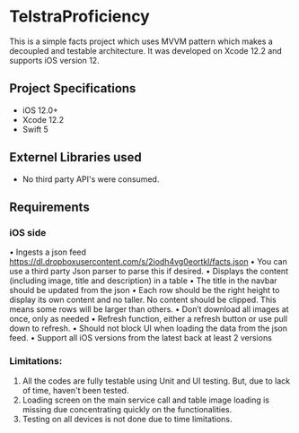 # TelstraProficiency
This is a simple facts project which uses MVVM pattern which makes a decoupled and testable architecture. 
It was developed on Xcode 12.2 and supports iOS version 12.

## Project Specifications
- iOS 12.0+
- Xcode 12.2
- Swift 5

## Externel Libraries used 
- No third party API's were consumed.

## Requirements
### iOS side
• Ingests a json feed https://dl.dropboxusercontent.com/s/2iodh4vg0eortkl/facts.json
• You can use a third party Json parser to parse this if desired.
• Displays the content (including image, title and description) in a table
• The title in the navbar should be updated from the json
• Each row should be the right height to display its own content and no taller. No content should be clipped. This means some rows will be larger than others.
• Don’t download all images at once, only as needed
• Refresh function, either a refresh button or use pull down to refresh.
• Should not block UI when loading the data from the json feed.
• Support all iOS versions from the latest back at least 2 versions

### Limitations:

1) All the codes are fully testable using Unit and UI testing. But, due to lack of time, haven't been tested.
2) Loading screen on the main service call and table image loading is missing due concentrating quickly on the functionalities.
3) Testing on all devices is not done due to time limitations.


